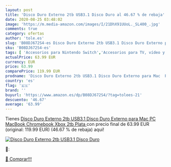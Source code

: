 ```yaml
---
layout: post
title: 'Disco Duro Externo 2tb USB3.1 Disco Duro al 46.67 % de rebaja'
date: 2020-08-25 03:48:02
image: 'https://m.media-amazon.com/images/I/21DhX91UUoL._SL400_.jpg'
comments: true
category: ofertas
author: 'tole.es'
slug: 'B08DJ672S4-es Disco Duro Externo 2tb USB3.1 Disco Duro Externo para Mac...'
sku: 'B08DJ672S4-es'
tags: [ 'Accesorios para Nintendo Switch','Accesorios para TV, vídeo y home cinema','Almacenamiento de datos','Almacenamiento de datos externo','Conversores de vídeo','Electrónica','Hardware y juegos para Nintendo Switch','Informática','Memoria para Nintendo Switch','TV, vídeo y home cinema','Tarjetas de memoria','Tarjetas microSD','Videojuegos','xbox', ]
actualPrice: 63.99 EUR
currency: EUR
price: 63.99
comparePrice: 119.99 EUR
prodname: 'Disco Duro Externo 2tb USB3.1 Disco Duro Externo para Mac  PC MacBook  Chromebook  Xbox  2tb  Plata '
country: 'es'
flag: '🇪🇸'
brand: ''
buyurl: 'https://www.amazon.es/dp/B08DJ672S4/?tag=tolees-21'
descuento: '46.67'
average: '63.99'
---
```


Tienes [Disco Duro Externo 2tb USB3.1 Disco Duro Externo para Mac  PC MacBook  Chromebook  Xbox  2tb  Plata ](https://www.amazon.es/dp/B08DJ672S4/?tag=tolees-21) con precio final de  63.99 EUR (original: 119.99 EUR) (46.67 %  de rebaja) aqui!

[![Disco Duro Externo 2tb USB3.1 Disco Duro](https://m.media-amazon.com/images/I/21DhX91UUoL._SL400_.jpg)](https://www.amazon.es/dp/B08DJ672S4/?tag=tolees-21)

🔎:


[🛒 Comprar!!!](https://www.amazon.es/dp/B08DJ672S4/?tag=tolees-21)
